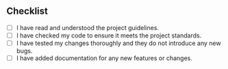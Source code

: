 ## Checklist

- [ ] I have read and understood the project guidelines.
- [ ] I have checked my code to ensure it meets the project standards.
- [ ] I have tested my changes thoroughly and they do not introduce any new bugs.
- [ ] I have added documentation for any new features or changes.
